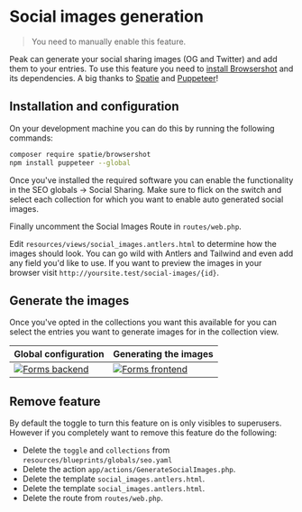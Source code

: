 # Social images generation

> You need to manually enable this feature.

Peak can generate your social sharing images (OG and Twitter) and add them to your entries. To use this feature you need to [install Browsershot](https://github.com/spatie/browsershot) and its dependencies. A big thanks to [Spatie](http://spatie.be) and [Puppeteer](https://github.com/puppeteer/puppeteer/)!

## Installation and configuration
On your development machine you can do this by running the following commands:

```bash
composer require spatie/browsershot
npm install puppeteer --global
```

Once you've installed the required software you can enable the functionality in the SEO globals -> Social Sharing. Make sure to flick on the switch and select each collection for which you want to enable auto generated social images. 

Finally uncomment the Social Images Route in `routes/web.php`. 

Edit `resources/views/social_images.antlers.html` to determine how the images should look. You can go wild with Antlers and Tailwind and even add any field you'd like to use. If you want to preview the images in your browser visit `http://yoursite.test/social-images/{id}`.

## Generate the images
Once you've opted in the collections you want this available for you can select the entries you want to generate images for in the collection view.

| Global configuration | Generating the images |
|---|---|
| [![Forms backend](https://cdn.studio1902.nl/assets/statamic-peak/screenshots/v1.28.0/social-images-01.png)](https://cdn.studio1902.nl/assets/statamic-peak/screenshots/v1.28.0/social-images-01.png) | [![Forms frontend](https://cdn.studio1902.nl/assets/statamic-peak/screenshots/v1.28.0/social-images-02.png)](https://cdn.studio1902.nl/assets/statamic-peak/screenshots/v1.28.0/social-images-02.png) |

## Remove feature
By default the toggle to turn this feature on is only visibles to superusers. However if you completely want to remove this feature do the following:

* Delete the `toggle` and `collections` from `resources/blueprints/globals/seo.yaml`
* Delete the action `app/actions/GenerateSocialImages.php`.
* Delete the template `social_images.antlers.html`.
* Delete the template `social_images.antlers.html`.
* Delete the route from `routes/web.php`.